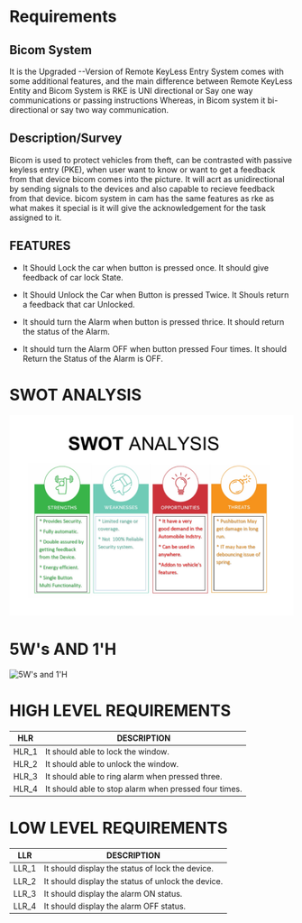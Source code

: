 # Requirements

## Bicom System
It is the Upgraded --Version of Remote KeyLess Entry System comes with some additional features, and the main difference between Remote KeyLess Entity and Bicom System is RKE is UNI directional or Say one way communications or passing instructions Whereas, in Bicom system it bi-directional or say two way communication.

## Description/Survey
Bicom is used to protect vehicles from theft, can be contrasted with passive keyless entry (PKE), when user want to know or want to get a feedback from that device bicom comes into the picture.
It will acrt as unidirectional by sending signals to the devices and also capable to recieve feedback from that device. bicom system in cam has the same features as rke as what makes it special is it will give the acknowledgement for the task assigned to it.

## FEATURES
* It Should Lock the car when button is pressed once.
  It should give feedback of car lock State.

* It Should Unlock the Car when Button is pressed Twice.
  It Shouls return a feedback that car Unlocked.

* It should turn the Alarm when button is pressed thrice.
  It should return the status of the Alarm.

* It should turn the Alarm OFF when button pressed Four times.
  It should Return the Status of the Alarm is OFF.

# SWOT ANALYSIS
![SWOT ANALYSIS](https://github.com/Aashishkalra19/M3_G61/blob/main/Project2_Bicom_System/1_Requirements/SWOT%20Analysis-page0001.jpg)

# 5W's AND 1'H
![5W's and 1'H]()

# HIGH LEVEL REQUIREMENTS
HLR     | DESCRIPTION
--------|-----------------------
HLR_1   |It should able to lock the window.
HLR_2   |It should able to unlock the window.
HLR_3   |It should able to ring alarm when pressed three.
HLR_4   |It should able to stop alarm when pressed four times.

# LOW LEVEL REQUIREMENTS
LLR     | DESCRIPTION
--------|-----------------------
LLR_1   |It should display the status of lock the device.
LLR_2   |It should display the status of unlock the device.
LLR_3   |It should display the alarm ON status.
LLR_4   |It should display the alarm OFF status.
